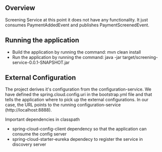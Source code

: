 ## Overview
Screening Service at this point it does not have any functionality. It just consumes PaymentAddedEvent and publishes PaymentScreenedEvent.

## Running the application
* Build the application by running the command: mvn clean install
* Run the application by running the command: java -jar target/screening-service-0.0.1-SNAPSHOT.jar

## External Configuration
The project derives it's configuration from the configuration-service. We have defined the spring.cloud.config.uri in the bootstrap.yml file and that tells the application where to pick up the external configurations. In our case, the URL points to the running configuration-service (http://localhost:8888). 

Important dependencies in classpath
* spring-cloud-config-client dependency so that the application can consume the config server
* spring-cloud-starter-eureka dependecy to register the service in discovery server 
